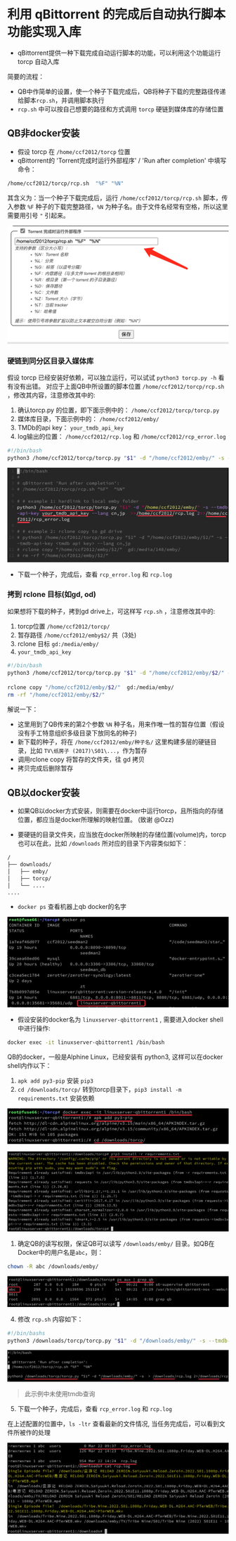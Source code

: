 # 利用 qBittorrent 的完成后自动执行脚本功能实现入库
* qBittorrent提供一种下载完成自动运行脚本的功能，可以利用这个功能运行torcp 自动入库

简要的流程：
* QB中作简单的设置，使一个种子下载完成后，QB将种子下载的完整路径传递给脚本`rcp.sh`，并调用脚本执行
* `rcp.sh` 中可以按自己想要的路径和方式调用 `torcp` 硬链到媒体库的存储位置

## QB非docker安装
* 假设 torcp 在 `/home/ccf2012/torcp` 位置
* qBittorrent的 'Torrent完成时运行外部程序' / 'Run after completion' 中填写命令：
```sh
/home/ccf2012/torcp/rcp.sh  "%F" "%N"
```
其含义为：当一个种子下载完成后，运行 `/home/ccf2012/torcp/rcp.sh` 脚本，传入参数 `%F` 种子的下载完整路径，`%N` 为种子名。由于文件名经常有空格，所以这里需要用引号 `"` 引起来。

![qb设置](screenshots/qb_setting.png)


### 硬链到同分区目录入媒体库
假设 torcp 已经安装好依赖，可以独立运行，可以试试 `python3 torcp.py -h` 看有没有出错。
对应于上面QB中所设置的脚本位置 `/home/ccf2012/torcp/rcp.sh` ，修改其内容，注意修改其中的:
1. 确认torcp.py 的位置，即下面示例中的： `/home/ccf2012/torcp/torcp.py` 
2. 媒体库目录，下面示例中的： `/home/ccf2012/emby/`
3. TMDb的api key： `your_tmdb_api_key`
4. log输出的位置： `/home/ccf2012/rcp.log` 和 `/home/ccf2012/rcp_error.log`

```sh 
#!/bin/bash
python3 /home/ccf2012/torcp/torcp.py "$1" -d "/home/ccf2012/emby/" -s --tmdb-api-key your_tmdb_api_key --lang cn,jp  >>/home/ccf2012/rcp.log 2>>/home/ccf2012/rcp_error.log
```

![rcp.sh脚本设置](screenshots/rcp_sh.png)

* 下载一个种子，完成后，查看 `rcp_error.log` 和 `rcp.log`



### 拷到 rclone 目标(如gd, od)
如果想将下载的种子，拷到gd drive上，可这样写 `rcp.sh` ，注意修改其中的:
1. torcp位置 `/home/ccf2012/torcp/`
2. 暂存路径 `/home/ccf2012/emby$2/` 共（3处)
3. rclone 目标 `gd:/media/emby/`
4. `your_tmdb_api_key`

```sh 
#!/bin/bash
python3 /home/ccf2012/torcp/torcp.py "$1" -d "/home/ccf2012/emby/$2/" -s --tmdb-api-key your_tmdb_api_key --lang cn,jp  >>/home/ccf2012/rcp.log 2>>/home/ccf2012/rcp_error.log

rclone copy "/home/ccf2012/emby/$2/"  gd:/media/emby/
rm -rf "/home/ccf2012/emby/$2/"
```

解说一下：
* 这里用到了QB传来的第2个参数 `%N` 种子名，用来作唯一性的暂存位置（假设没有手工特意组织多级目录下放同名的种子)
* 新下载的种子，将在 `/home/ccf2012/emby/种子名/` 这里构建多层的硬链目录，比如 `TV\纸房子 (2017)\S01\...`，作为暂存
* 调用rclone copy 将暂存的文件夹，往 gd 拷贝
* 拷贝完成后删除暂存


## QB以docker安装
* 如果QB以docker方式安装，则需要在docker中运行torcp，且所指向的存储位置，都应当是docker所理解的映射位置。 (致谢  @Ozz)

* 要硬链的目录文件夹，应当放在docker所映射的存储位置(volume)内，torcp也可以在此，比如 `/downloads` 所对应的目录下内容类似如下：
```
/
├── downloads/
│   ├── emby/
│   ├── torcp/
│   └── ....
....
```

* `docker ps` 查看机器上qb docker的名字

![docker-ps](screenshots/dock_ps.png)

* 假设安装的docker名为 `linuxserver-qbittorrent1` , 需要进入docker shell中进行操作:
```sh
docker exec -it linuxserver-qbittorrent1 /bin/bash
```

QB的docker，一般是Alphine Linux，已经安装有 python3, 这样可以在docker shell内作以下：
1. `apk add py3-pip`  安装 `pip3`
2. `cd /downloads/torcp/` 转到torcp目录下，`pip3 install -m requirements.txt` 安装依赖

![apk_add_pip](screenshots/exec_it.png)

![pip_install](screenshots/pip_install.png)

1. 确定QB的读写权限，保证QB可以读写 `/downloads/emby/` 目录。如QB在Docker中的用户名是`abc`，则：
```sh
chown -R abc /downloads/emby/
```


![ps_aux](screenshots/ps_aux.png)

4. 修改 `rcp.sh` 内容如下：
```sh 
#!/bin/bashs
python3 /downloads/torcp/torcp.py "$1" -d "/downloads/emby/" -s --tmdb-api-key your_tmdb_api_key --lang cn,jp  >>/downloads/torcp/rcp.log 2>>/downloads/torcp/rcp_error.log
```


![rcp_sh2](screenshots/rcp_sh2.png)
> 此示例中未使用tmdb查询

5. 下载一个种子，完成后，查看 `rcp_error.log` 和 `rcp.log`

在上述配置的位置中，`ls -ltr` 查看最新的文件情况, 当任务完成后，可以看到文件所被作的处理


![log](screenshots/log.png)
